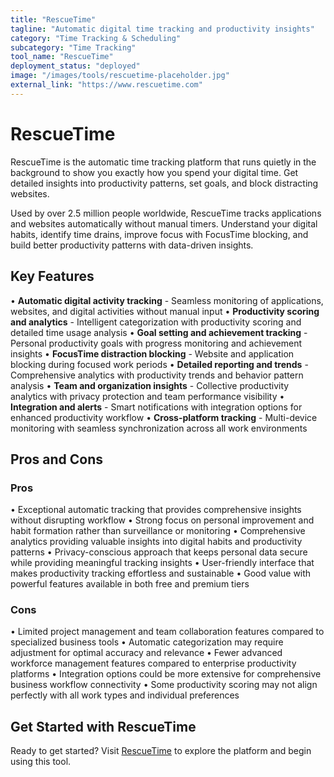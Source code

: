 ```yaml
---
title: "RescueTime"
tagline: "Automatic digital time tracking and productivity insights"
category: "Time Tracking & Scheduling"
subcategory: "Time Tracking"
tool_name: "RescueTime"
deployment_status: "deployed"
image: "/images/tools/rescuetime-placeholder.jpg"
external_link: "https://www.rescuetime.com"
---
```


# RescueTime

RescueTime is the automatic time tracking platform that runs quietly in the background to show you exactly how you spend your digital time. Get detailed insights into productivity patterns, set goals, and block distracting websites.

Used by over 2.5 million people worldwide, RescueTime tracks applications and websites automatically without manual timers. Understand your digital habits, identify time drains, improve focus with FocusTime blocking, and build better productivity patterns with data-driven insights.

## Key Features

• **Automatic digital activity tracking** - Seamless monitoring of applications, websites, and digital activities without manual input
• **Productivity scoring and analytics** - Intelligent categorization with productivity scoring and detailed time usage analysis
• **Goal setting and achievement tracking** - Personal productivity goals with progress monitoring and achievement insights
• **FocusTime distraction blocking** - Website and application blocking during focused work periods
• **Detailed reporting and trends** - Comprehensive analytics with productivity trends and behavior pattern analysis
• **Team and organization insights** - Collective productivity analytics with privacy protection and team performance visibility
• **Integration and alerts** - Smart notifications with integration options for enhanced productivity workflow
• **Cross-platform tracking** - Multi-device monitoring with seamless synchronization across all work environments

## Pros and Cons

### Pros
• Exceptional automatic tracking that provides comprehensive insights without disrupting workflow
• Strong focus on personal improvement and habit formation rather than surveillance or monitoring
• Comprehensive analytics providing valuable insights into digital habits and productivity patterns
• Privacy-conscious approach that keeps personal data secure while providing meaningful tracking insights
• User-friendly interface that makes productivity tracking effortless and sustainable
• Good value with powerful features available in both free and premium tiers

### Cons
• Limited project management and team collaboration features compared to specialized business tools
• Automatic categorization may require adjustment for optimal accuracy and relevance
• Fewer advanced workforce management features compared to enterprise productivity platforms
• Integration options could be more extensive for comprehensive business workflow connectivity
• Some productivity scoring may not align perfectly with all work types and individual preferences

## Get Started with RescueTime

Ready to get started? Visit [RescueTime](https://www.rescuetime.com/) to explore the platform and begin using this tool.